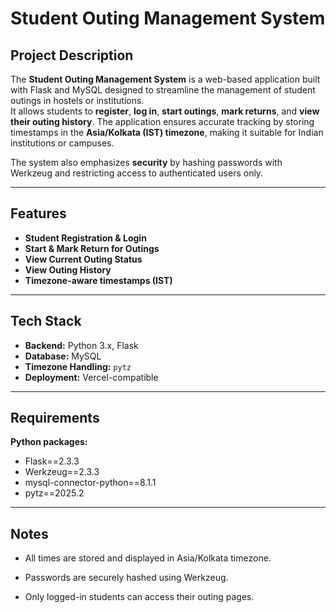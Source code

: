 # Student Outing Management System

## Project Description

The **Student Outing Management System** is a web-based application built with Flask and MySQL designed to streamline the management of student outings in hostels or institutions.  
It allows students to **register**, **log in**, **start outings**, **mark returns**, and **view their outing history**. The application ensures accurate tracking by storing timestamps in the **Asia/Kolkata (IST) timezone**, making it suitable for Indian institutions or campuses.  

The system also emphasizes **security** by hashing passwords with Werkzeug and restricting access to authenticated users only.

---

## Features

- **Student Registration & Login**  
- **Start & Mark Return for Outings**  
- **View Current Outing Status**  
- **View Outing History**  
- **Timezone-aware timestamps (IST)**  

---

## Tech Stack

- **Backend:** Python 3.x, Flask  
- **Database:** MySQL  
- **Timezone Handling:** `pytz`  
- **Deployment:** Vercel-compatible  

---

## Requirements

**Python packages:**

- Flask==2.3.3
- Werkzeug==2.3.3
- mysql-connector-python==8.1.1
- pytz==2025.2

---
## Notes

- All times are stored and displayed in Asia/Kolkata timezone.

- Passwords are securely hashed using Werkzeug.

- Only logged-in students can access their outing pages.
